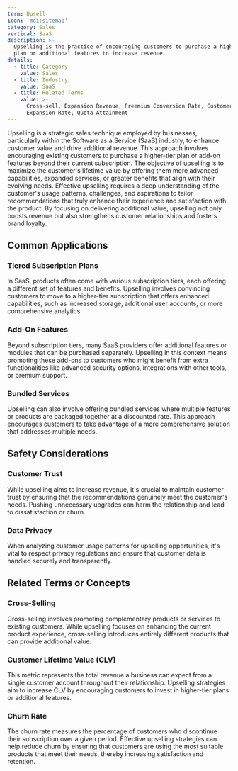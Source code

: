 ```yaml
---
term: Upsell
icon: 'mdi:sitemap'
category: Sales
vertical: SaaS
description: >-
  Upselling is the practice of encouraging customers to purchase a higher-tier
  plan or additional features to increase revenue.
details:
  - title: Category
    value: Sales
  - title: Industry
    value: SaaS
  - title: Related Terms
    value: >-
      Cross-sell, Expansion Revenue, Freemium Conversion Rate, Customer
      Expansion Rate, Quota Attainment
---
```

Upselling is a strategic sales technique employed by businesses, particularly within the Software as a Service (SaaS) industry, to enhance customer value and drive additional revenue. This approach involves encouraging existing customers to purchase a higher-tier plan or add-on features beyond their current subscription. The objective of upselling is to maximize the customer's lifetime value by offering them more advanced capabilities, expanded services, or greater benefits that align with their evolving needs. Effective upselling requires a deep understanding of the customer's usage patterns, challenges, and aspirations to tailor recommendations that truly enhance their experience and satisfaction with the product. By focusing on delivering additional value, upselling not only boosts revenue but also strengthens customer relationships and fosters brand loyalty.

## Common Applications

### Tiered Subscription Plans
In SaaS, products often come with various subscription tiers, each offering a different set of features and benefits. Upselling involves convincing customers to move to a higher-tier subscription that offers enhanced capabilities, such as increased storage, additional user accounts, or more comprehensive analytics.

### Add-On Features
Beyond subscription tiers, many SaaS providers offer additional features or modules that can be purchased separately. Upselling in this context means promoting these add-ons to customers who might benefit from extra functionalities like advanced security options, integrations with other tools, or premium support.

### Bundled Services
Upselling can also involve offering bundled services where multiple features or products are packaged together at a discounted rate. This approach encourages customers to take advantage of a more comprehensive solution that addresses multiple needs.

## Safety Considerations

### Customer Trust
While upselling aims to increase revenue, it's crucial to maintain customer trust by ensuring that the recommendations genuinely meet the customer's needs. Pushing unnecessary upgrades can harm the relationship and lead to dissatisfaction or churn.

### Data Privacy
When analyzing customer usage patterns for upselling opportunities, it's vital to respect privacy regulations and ensure that customer data is handled securely and transparently.

## Related Terms or Concepts

### Cross-Selling
Cross-selling involves promoting complementary products or services to existing customers. While upselling focuses on enhancing the current product experience, cross-selling introduces entirely different products that can provide additional value.

### Customer Lifetime Value (CLV)
This metric represents the total revenue a business can expect from a single customer account throughout their relationship. Upselling strategies aim to increase CLV by encouraging customers to invest in higher-tier plans or additional features.

### Churn Rate
The churn rate measures the percentage of customers who discontinue their subscription over a given period. Effective upselling strategies can help reduce churn by ensuring that customers are using the most suitable products that meet their needs, thereby increasing satisfaction and retention.
